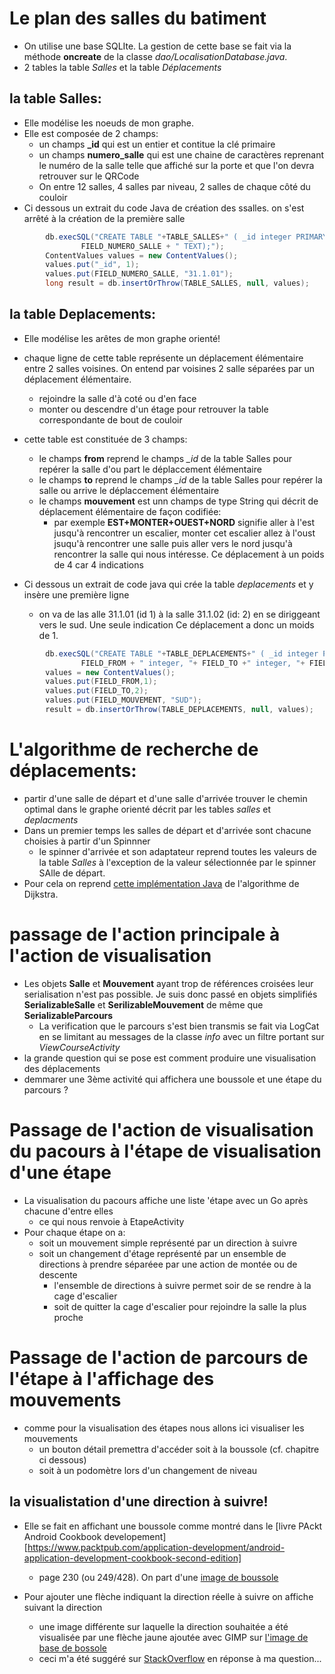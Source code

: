 # Le plan des salles du batiment

* On utilise une base SQLIte. La gestion de cette base se fait via la méthode **oncreate** de la classe *dao/LocalisationDatabase.java*.
* 2 tables la table *Salles* et la table *Déplacements*

## la table Salles:
 * Elle modélise les noeuds de mon graphe.
 * Elle est composée de 2 champs:
   * un champs **_id** qui est un entier et contitue la clé primaire
   * un champs **numero_salle** qui est une chaine de caractères reprenant le numéro de la salle telle que affiché sur la porte et que l'on devra retrouver sur le QRCode
   * On entre 12 salles, 4 salles par niveau, 2 salles de chaque côté du couloir
 * Ci dessous un extrait du code Java de création des ssalles. on s'est arrêté à la création de la première salle
```java
        db.execSQL("CREATE TABLE "+TABLE_SALLES+" ( _id integer PRIMARY KEY," +
                FIELD_NUMERO_SALLE + " TEXT);");
        ContentValues values = new ContentValues();
        values.put("_id", 1);
        values.put(FIELD_NUMERO_SALLE, "31.1.01");
        long result = db.insertOrThrow(TABLE_SALLES, null, values);
```

## la table Deplacements:

* Elle modélise les arêtes de mon graphe orienté!
* chaque ligne de cette table représente un déplacement élémentaire entre 2 salles voisines. 
On entend par voisines 2 salle séparées par un déplacement élémentaire.
  * rejoindre la salle d'à coté ou d'en face
  * monter ou descendre d'un étage pour retrouver la table correspondante de bout de couloir

* cette table est constituée de 3 champs:
  * le champs **from** reprend le champs *_id* de la table Salles pour repérer la salle d'ou part le déplaccement élémentaire
  * le champs **to** reprend le champs *_id* de la table Salles pour repérer la salle ou arrive le déplaccement élémentaire
  * le champs **mouvement** est unn champs de type String qui décrit de déplacement élémentaire de façon codifiée:
    * par exemple **EST+MONTER+OUEST+NORD** signifie aller à l'est jusqu'à rencontrer un escalier, monter cet escalier
    allez à l'oust jsuqu'à rencontrer une salle puis aller vers le nord jusqu'à rencontrer la salle qui nous intéresse.
    Ce déplacement à un poids de 4 car 4 indications
* Ci dessous un extrait de code java qui crée la table *deplacements* et y insère une première ligne
  * on va de las alle 31.1.01 (id 1) à la salle 31.1.02 (id: 2) en se diriggeant vers le sud. Une seule indication
  Ce déplacement a donc un moids de 1.   
```java
        db.execSQL("CREATE TABLE "+TABLE_DEPLACEMENTS+" ( _id integer PRIMARY KEY," +
                FIELD_FROM + " integer, "+ FIELD_TO +" integer, "+ FIELD_MOUVEMENT +" TEXT );");
        values = new ContentValues();
        values.put(FIELD_FROM,1);
        values.put(FIELD_TO,2);
        values.put(FIELD_MOUVEMENT, "SUD");
        result = db.insertOrThrow(TABLE_DEPLACEMENTS, null, values);
```

# L'algorithme de recherche de déplacements:

* partir d'une salle de départ et d'une salle d'arrivée trouver le chemin optimal 
dans le graphe orienté décrit par les tables *salles* et *deplacments*
* Dans un premier temps les salles de départ et d'arrivée sont chacune choisies à partir d'un Spinnner
  * le spinner d'arrivée et son adaptateur reprend toutes les valeurs de la table *Salles* à l'exception 
  de la valeur sélectionnée par le spinner SAlle de départ.
* Pour cela on reprend [cette implémentation Java](https://www.baeldung.com/java-dijkstra) de l'algorithme de Dijkstra.

# passage de l'action principale à l'action de visualisation

* Les objets **Salle** et **Mouvement**  ayant trop de références croisées  leur serialisation 
n'est pas possible. Je suis donc passé en objets simplifiés **SerializableSalle** et **SerilizableMouvement** de
même que **SerializableParcours** 
  * La verification que le parcours s'est bien transmis se fait via LogCat en se limitant au messages de la classe
  *info* avec un filtre portant sur *ViewCourseActivity*
* la grande question qui se pose est comment produire une visualisation des déplacements
 * demmarer une 3ème activité qui affichera une boussole et une étape du parcours ?                                                                                                                                                                                                                                                                                                                                                                                                                                                                                                        

# Passage de l'action de visualisation du pacours à l'étape de visualisation d'une étape

* La visualisation du pacours affiche une liste 'étape avec un Go après chacune d'entre elles
  * ce qui nous renvoie à EtapeActivity
* Pour chaque étape on a:
  * soit un mouvement simple représenté par un direction à suivre
  * soit un changement d'étage représenté par un ensemble de directions à prendre séparéee par une action de montée ou de descente
    * l'ensemble de directions à suivre permet soir de se rendre à la cage d'escalier
    * soit de quitter la cage d'escalier pour rejoindre la salle la plus proche
# Passage de l'action de parcours de l'étape à l'affichage des mouvements 
 * comme pour la visualisation des étapes nous allons ici visualiser les mouvements
   * un bouton détail premettra d'accéder soit à la boussole (cf. chapitre ci dessous)
   * soit à un podomètre lors d'un changement de niveau 
    
## la visualistation d'une direction à suivre!

* Elle se fait en affichant une boussole comme montré dans le [livre PAckt Android Cookbook developement][https://www.packtpub.com/application-development/android-application-development-cookbook-second-edition]
  * page 230 (ou 249/428). On part d'une [image de boussole](https://pixabay.com/en/geography-map-compass-rose-plot-42608/)
  
* Pour ajouter une flèche indiquant la direction réelle à suivre on affiche suivant la direction
  * une image différente sur laquelle la direction souhaitée a été visualisée par une flèche 
  jaune ajoutée avec GIMP sur [l'image de base de bossole](https://pixabay.com/en/geography-map-compass-rose-plot-42608/)
  * ceci m'a été suggéré sur [StackOverflow](https://stackoverflow.com/questions/61425687/adding-a-circle-on-an-imagei-n-android/61425779#61425779)
  en réponse à ma question... 
 